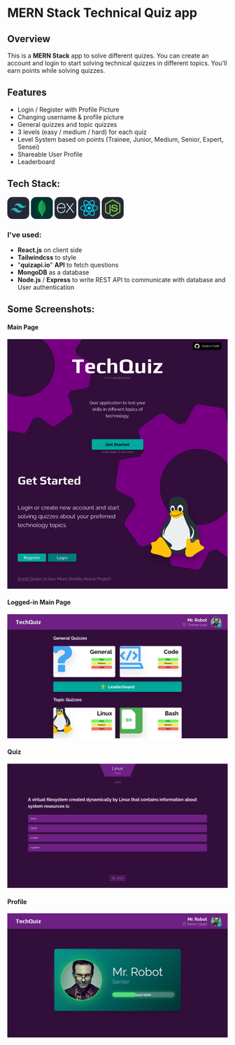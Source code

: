 # MERN Stack Technical Quiz app

## Overview
This is a **MERN Stack** app to solve different quizes. You can create an account and login to start solving technical quizzes in different topics. You'll earn points while solving quizzes.

## Features
- Login / Register with Profile Picture
- Changing username & profile picture
- General quizzes and topic quizzes
- 3 levels (easy / medium / hard) for each quiz
- Level System based on points (Trainee, Junior, Medium, Senior, Expert, Sensei)
- Shareable User Profile
- Leaderboard

## Tech Stack:
<img src="https://github.com/tandpfun/skill-icons/blob/main/icons/TailwindCSS-Dark.svg" height="50" width="50" /> <img src="https://github.com/tandpfun/skill-icons/blob/main/icons/MongoDB.svg" height="50" width="50" /> <img src="https://github.com/tandpfun/skill-icons/blob/main/icons/ExpressJS-Dark.svg" height="50" width="50" /> <img src="https://github.com/tandpfun/skill-icons/blob/main/icons/React-Dark.svg" height="50" width="50" /> <img src="https://github.com/tandpfun/skill-icons/blob/main/icons/NodeJS-Dark.svg" height="50" width="50" />

### I've used:
- **React.js** on client side
- **Tailwindcss** to style
- "**quizapi.io**" **API** to fetch questions 
- **MongoDB** as a database
- **Node.js** / **Express** to write REST API to communicate with database and User authentication 

## Some Screenshots:

#### Main Page
![Main Page](design/main.png)

#### Logged-in Main Page
![Logged-in Main Page](design/loggedin-main.png)

#### Quiz
![Quiz Page](design/quiz.png)

#### Profile
![Profile Page](design/profile-page.png)